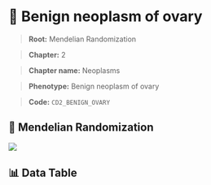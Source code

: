 # 🧪 Benign neoplasm of ovary

> **Root:** Mendelian Randomization

> **Chapter:** 2  

> **Chapter name:** Neoplasms

> **Phenotype:** Benign neoplasm of ovary  

> **Code:** `CD2_BENIGN_OVARY`

## 🧬 Mendelian Randomization  

<img src="/MR/Figures/Forward/CD2_BENIGN_OVARY.png"/>

## 📊 Data Table

<CsvTableMRF src="/public/MR/Data/Forward/CD2_BENIGN_OVARY.csv"/>
